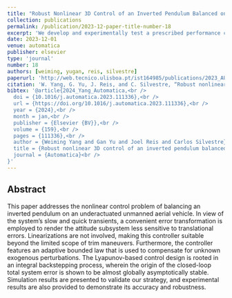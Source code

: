```yaml
---
title: "Robust Nonlinear 3D Control of an Inverted Pendulum Balanced on a Quadrotor"
collection: publications
permalink: /publication/2023-12-paper-title-number-18
excerpt: 'We develop and experimentally test a prescribed performance control methodology for trajectory tracking of underactuated autonomous aerial vehicles under unknown time-varying disturbances.'
date: 2023-12-01
venue: automatica
publisher: elsevier
type: 'journal'
number: 18
authors: [weiming, yugan, reis, silvestre]
paperurl: 'http://web.tecnico.ulisboa.pt/ist164985/publications/2023_AUTOMATICA_Robust_Nonlinear_3D_Control_of_an_Inverted_Pendulum_Balanced_on_a_Quadrotor.pdf'
citation: 'W. Yang, G. Yu, J. Reis, and C. Silvestre, “Robust nonlinear 3D control of an inverted pendulum balanced on a quadrotor,” Automatica, vol. 159. Elsevier BV, p. 111336, Jan. 2024.'
bibtex: '@article{2024_Yang_Automatica,<br />
  doi = {10.1016/j.automatica.2023.111336},<br />
  url = {https://doi.org/10.1016/j.automatica.2023.111336},<br />
  year = {2024},<br />
  month = jan,<br />
  publisher = {Elsevier {BV}},<br />
  volume = {159},<br />
  pages = {111336},<br />
  author = {Weiming Yang and Gan Yu and Joel Reis and Carlos Silvestre},<br />
  title = {Robust nonlinear 3D control of an inverted pendulum balanced on a quadrotor},<br />
  journal = {Automatica}<br />
}'
---
```

**Abstract**
---
This paper addresses the nonlinear control problem of balancing an inverted pendulum on an underactuated unmanned aerial vehicle.
In view of the system’s slow and quick transients, a convenient error transformation is employed to render the attitude subsystem less sensitive to translational errors.
Linearizations are not involved, making this controller suitable beyond the limited scope of trim maneuvers.
Furthermore, the controller features an adaptive bounded law that is used to compensate for unknown exogenous perturbations.
The Lyapunov-based control design is rooted in an integral backstepping process, wherein the origin of the closed-loop total system error is shown to be almost globally asymptotically stable.
Simulation results are presented to validate our strategy, and experimental results are also provided to demonstrate its accuracy and robustness.